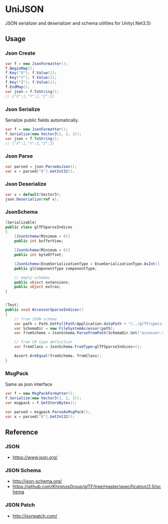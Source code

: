 # UniJSON
JSON serializer and deserializer and schema utilities for Unity(.Net3.5)

## Usage

### Json Create

```cs
var f = new JsonFormatter();
f.BeginMap();
f.Key("X"); f.Value(1);
f.Key("Y"); f.Value(1);
f.Key("Z"); f.Value(1);
f.EndMap();
var json = f.ToString();
// {"X":1,"Y":2,"Z":3}
```

### Json Serialize

Serialize public fields automatically.

```cs
var f = new JsonFormatter();
f.Serialize(new Vector3(1, 2, 3));
var json = f.ToString();
// {"X":1,"Y":2,"Z":3}
```

### Json Parse

```cs
var parsed = json.ParseAsJson();
var x = parsed["X"].GetInt32();
```

### Json Deserialize

```cs
var v = default(Vector3);
json.Deserialize(ref v);
```

### JsonSchema

```cs
[Serializable]
public class glTFSparseIndices
{
    [JsonSchema(Minimum = 0)]
    public int bufferView;

    [JsonSchema(Minimum = 0)]
    public int byteOffset;

    [JsonSchema(EnumSerializationType = EnumSerializationType.AsInt)]
    public glComponentType componentType;

    // empty schemas
    public object extensions;
    public object extras;
}


[Test]
public void AccessorSparseIndices()
{
    // from JSON schema
    var path = Path.GetFullPath(Application.dataPath + "/../glTF/specification/2.0/schema");
    var SchemaDir = new FileSystemAccessor(path);
    var fromSchema = JsonSchema.ParseFromPath(SchemaDir.Get("accessor.sparse.indices.schema.json"));

    // from C# type definition
    var fromClass = JsonSchema.FromType<glTFSparseIndices>();

    Assert.AreEqual(fromSchema, fromClass);
}
```

### MsgPack

Same as json interface

```cs
var f = new MsgPackFormatter();
f.Serialize(new Vector3(1, 2, 3));
var msgpack = f.GetStoreBytes();

var parsed = msgpack.ParseAsMsgPack();
var x = parsed["X"].GetInt32();
```

## Reference
### JSON

* https://www.json.org/

### JSON Schema

* http://json-schema.org/
* https://github.com/KhronosGroup/glTF/tree/master/specification/2.0/schema

### JSON Patch

* http://jsonpatch.com/

